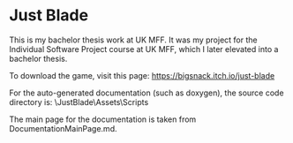 # Just Blade

This is my bachelor thesis work at UK MFF. It was my project for the Individual Software Project course at UK MFF, which I later elevated into a bachelor thesis.

To download the game, visit this page: https://bigsnack.itch.io/just-blade

For the auto-generated documentation (such as doxygen), the source code directory is: \JustBlade\Assets\Scripts

The main page for the documentation is taken from DocumentationMainPage.md.
